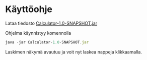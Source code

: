 # Käyttöohje

Lataa tiedosto [Calculator-1.0-SNAPSHOT.jar](https://github.com/jarvsini/ot-harjoitustyo/releases/tag/viikko6)


Ohjelma käynnistyy komennolla

```javascript
java -jar Calculator-1.0-SNAPSHOT.jar
```

Laskimen näkymä avautuu ja voit nyt laskea nappeja klikkaamalla.
